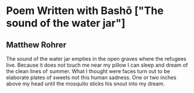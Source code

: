 # Poem Written with Bashō ["The sound of the water jar"]
## Matthew Rohrer
The sound of the water jar
empties in the open graves
where the refugees live.
Because it does not touch me
near my pillow
I can sleep and dream
of  the clean lines
of  summer. What I thought
were faces turn out
to be elaborate plates of sweets
not this human sadness.
One or two inches above
my head until the mosquito
sticks his snout
into my dream.